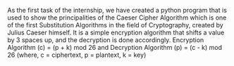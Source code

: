 As the first task of the internship, we have created a python program that is used to show the principalities of the Caeser Cipher Algorithm which is one of the first Substitution Algorithms in the field of Cryptography, created by Julius Caeser himself. It is a simple encryption algorithm that shifts a value by 3 spaces up, and the decryption is done accordingly.
Encryption Algorithm (c) = (p + k) mod 26 and
Decryption Algorithm (p) = (c - k) mod 26
(where, c = ciphertext,
       p = plantext,
       k = key)
